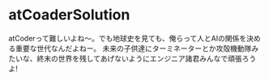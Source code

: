 # atCoaderSolution
atCoderって難しいよね〜。でも地球史を見ても、俺らって人とAIの関係を決める重要な世代なんだよねー。 未来の子供達にターミネーターとか攻殻機動隊みたいな、終末の世界を残してあげないようにエンジニア諸君みんなで頑張ろうよ!